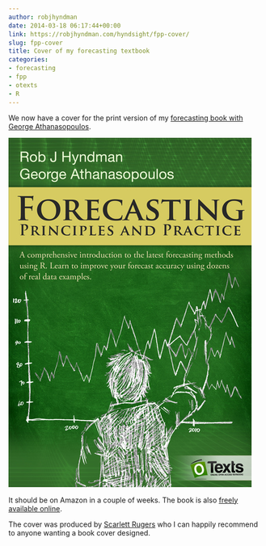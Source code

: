 ```yaml
---
author: robjhyndman
date: 2014-03-18 06:17:44+00:00
link: https://robjhyndman.com/hyndsight/fpp-cover/
slug: fpp-cover
title: Cover of my forecasting textbook
categories:
- forecasting
- fpp
- otexts
- R
---
```


We now have a cover for the print version of my [forecasting book with George Athanasopoulos](http://www.otexts.org/fpp/).

[![FPP cover](/files/fppcover.jpg)](http://www.otexts.org/fpp/)

It should be on Amazon in a couple of weeks. The book is also [freely available online](http://www.otexts.org/fpp/).

The cover was produced by [Scarlett Rugers](http://www.scarlettrugers.com/) who I can happily recommend to anyone wanting a book cover designed.
